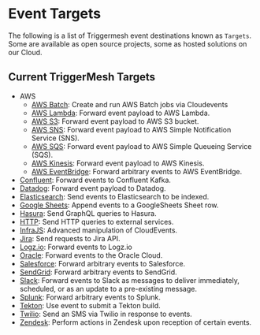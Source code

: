 # Event Targets

The following is a list of Triggermesh event destinations known as `Targets`. Some are available as open source projects, some as hosted solutions on our Cloud.

## Current TriggerMesh Targets

- AWS
    - [AWS Batch](./awsbatch.md): Create and run AWS Batch jobs via Cloudevents
    - [AWS Lambda](./awslambda.md): Forward event payload to AWS Lambda.
    - [AWS S3](./awss3.md): Forward event payload to AWS S3 bucket.
    - [AWS SNS](./awssns.md): Forward event payload to AWS Simple Notification Service (SNS).
    - [AWS SQS](./awssqs.md): Forward event payload to AWS Simple Queueing Service (SQS).
    - [AWS Kinesis](./awskinesis.md): Forward event payload to AWS Kinesis.
    - [AWS EventBridge](./awseventbridge.md): Forward arbitrary events to AWS EventBridge.
- [Confluent](./confluent.md): Forward events to Confluent Kafka.
- [Datadog](./datadog.md): Forward event payload to Datadog.
- [Elasticsearch](./elasticsearch.md): Send events to Elasticsearch to be indexed.
- [Google Sheets](./googlesheets.md): Append events to a GoogleSheets Sheet row.
- [Hasura](./hasura.md): Send GraphQL queries to Hasura.
- [HTTP](./http.md): Send HTTP queries to external services.
- [InfraJS](./infrajs.md): Advanced manipulation of CloudEvents.
- [Jira](./jira.md): Send requests to Jira API.
- [Logz.io](./logz.md): Forward events to Logz.io
- [Oracle](./oracle.md): Forward events to the Oracle Cloud.
- [Salesforce](./salesforce.md): Forward arbitrary events to Salesforce.
- [SendGrid](./sendgrid.md): Forward arbitrary events to SendGrid.
- [Slack](./slack.md): Forward events to Slack as messages to deliver immediately, scheduled, or as an update to a pre-existing message.
- [Splunk](./splunk.md): Forward arbitrary events to Splunk.
- [Tekton](./tekton.md): Use event to submit a Tekton build.
- [Twilio](./twilio.md): Send an SMS via Twilio in response to events.
- [Zendesk](./zendesk.md): Perform actions in Zendesk upon reception of certain events.
